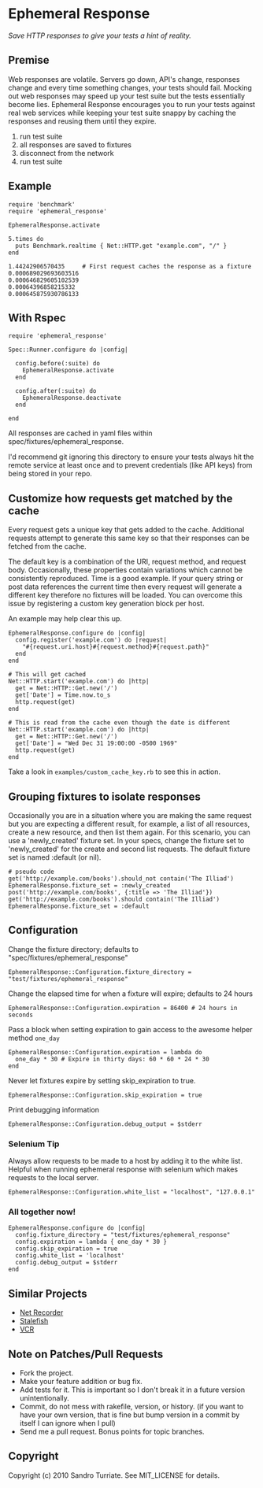 Ephemeral Response
==================

_Save HTTP responses to give your tests a hint of reality._

## Premise

Web responses are volatile. Servers go down, API's change, responses change and
every time something changes, your tests should fail. Mocking out web responses
may speed up your test suite but the tests essentially become lies. Ephemeral
Response encourages you to run your tests against real web services while
keeping your test suite snappy by caching the responses and reusing them until
they expire.

1. run test suite
2. all responses are saved to fixtures
3. disconnect from the network
4. run test suite

## Example

    require 'benchmark'
    require 'ephemeral_response'

    EphemeralResponse.activate

    5.times do
      puts Benchmark.realtime { Net::HTTP.get "example.com", "/" }
    end

    1.44242906570435     # First request caches the response as a fixture
    0.000689029693603516
    0.000646829605102539
    0.00064396858215332
    0.000645875930786133

## With Rspec

    require 'ephemeral_response'

    Spec::Runner.configure do |config|

      config.before(:suite) do
        EphemeralResponse.activate
      end

      config.after(:suite) do
        EphemeralResponse.deactivate
      end

    end

All responses are cached in yaml files within spec/fixtures/ephemeral\_response.

I'd recommend git ignoring this directory to ensure your tests always hit the
remote service at least once and to prevent credentials (like API keys) from
being stored in your repo.

## Customize how requests get matched by the cache

Every request gets a unique key that gets added to the cache. Additional
requests attempt to generate this same key so that their responses can be
fetched from the cache.

The default key is a combination of the URI, request method, and request body.
Occasionally, these properties contain variations which cannot be consistently
reproduced. Time is a good example. If your query string or post data
references the current time then every request will generate a different key
therefore no fixtures will be loaded. You can overcome this issue by
registering a custom key generation block per host.

An example may help clear this up.

    EphemeralResponse.configure do |config|
      config.register('example.com') do |request|
        "#{request.uri.host}#{request.method}#{request.path}"
      end
    end

    # This will get cached
    Net::HTTP.start('example.com') do |http|
      get = Net::HTTP::Get.new('/')
      get['Date'] = Time.now.to_s
      http.request(get)
    end

    # This is read from the cache even though the date is different
    Net::HTTP.start('example.com') do |http|
      get = Net::HTTP::Get.new('/')
      get['Date'] = "Wed Dec 31 19:00:00 -0500 1969"
      http.request(get)
    end

Take a look in `examples/custom_cache_key.rb` to see this in action.

## Grouping fixtures to isolate responses

Occasionally you are in a situation where you are making the same request but
you are expecting a different result, for example, a list of all resources,
create a new resource, and then list them again. For this scenario, you can use
a 'newly_created' fixture set. In your specs, change the fixture set to
'newly_created' for the create and second list requests. The default fixture
set is named :default (or nil).

    # pseudo code
    get('http://example.com/books').should_not contain('The Illiad')
    EphemeralResponse.fixture_set = :newly_created
    post('http://example.com/books', {:title => 'The Illiad'})
    get('http://example.com/books').should contain('The Illiad')
    EphemeralResponse.fixture_set = :default

## Configuration

Change the fixture directory; defaults to "spec/fixtures/ephemeral\_response"

    EphemeralResponse::Configuration.fixture_directory = "test/fixtures/ephemeral_response"

Change the elapsed time for when a fixture will expire; defaults to 24 hours

    EphemeralResponse::Configuration.expiration = 86400 # 24 hours in seconds

Pass a block when setting expiration to gain access to the awesome helper
method `one_day`

    EphemeralResponse::Configuration.expiration = lambda do
      one_day * 30 # Expire in thirty days: 60 * 60 * 24 * 30
    end

Never let fixtures expire by setting skip\_expiration to true.

    EphemeralResponse::Configuration.skip_expiration = true

Print debugging information

    EphemeralResponse::Configuration.debug_output = $stderr


### Selenium Tip

Always allow requests to be made to a host by adding it to the white list.
Helpful when running ephemeral response with selenium which makes requests to
the local server.

    EphemeralResponse::Configuration.white_list = "localhost", "127.0.0.1"

### All together now!

    EphemeralResponse.configure do |config|
      config.fixture_directory = "test/fixtures/ephemeral_response"
      config.expiration = lambda { one_day * 30 }
      config.skip_expiration = true
      config.white_list = 'localhost'
      config.debug_output = $stderr
    end

## Similar Projects
* [Net Recorder](http://github.com/chrisyoung/netrecorder)
* [Stalefish](http://github.com/jsmestad/stale_fish)
* [VCR](http://github.com/myronmarston/vcr)

## Note on Patches/Pull Requests

* Fork the project.
* Make your feature addition or bug fix.
* Add tests for it. This is important so I don't break it in a
  future version unintentionally.
* Commit, do not mess with rakefile, version, or history.
  (if you want to have your own version, that is fine but bump version in a commit by itself I can ignore when I pull)
* Send me a pull request. Bonus points for topic branches.

## Copyright

Copyright (c) 2010 Sandro Turriate. See MIT\_LICENSE for details.
